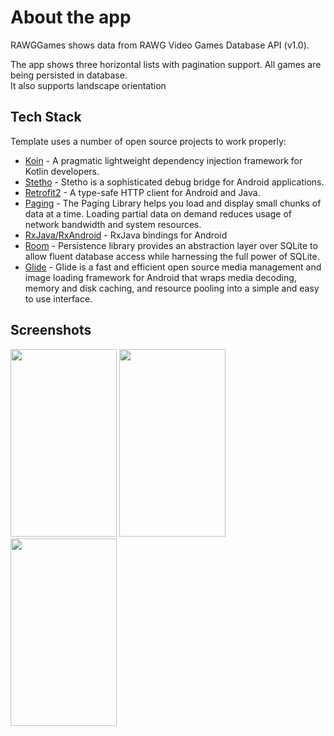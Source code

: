 # About the app
RAWGGames shows data from RAWG Video Games Database API (v1.0).

The app shows three horizontal lists with pagination support.
All games are being persisted in database.  
It also supports landscape orientation 

## Tech Stack
Template uses a number of open source projects to work properly:
* [Koin] - A pragmatic lightweight dependency injection framework for Kotlin developers.
* [Stetho] - Stetho is a sophisticated debug bridge for Android applications.
* [Retrofit2] - A type-safe HTTP client for Android and Java.
* [Paging] - The Paging Library helps you load and display small chunks of data at a time. Loading partial data on demand reduces usage of network bandwidth and system resources.
* [RxJava/RxAndroid] - RxJava bindings for Android
* [Room] - Persistence library provides an abstraction layer over SQLite to allow fluent database access while harnessing the full power of SQLite.
* [Glide] - Glide is a fast and efficient open source media management and image loading framework for Android that wraps media decoding, memory and disk caching, and resource pooling into a simple and easy to use interface.


## Screenshots
<img src="https://imgur.com/WtFBsKH.png" width="170" height="300"> <img src="https://imgur.com/Rj7lblc.png" width="170" height="300"> <img src="https://imgur.com/XrDmlhF.png" width="170" height="300"> 


[//]: # (These are reference links used in the body of this note and get stripped out when the markdown processor does its job. There is no need to format nicely because it shouldn't be seen. Thanks SO - http://stackoverflow.com/questions/4823468/store-comments-in-markdown-syntax)


   [Koin]: <https://github.com/InsertKoinIO/koin>
   [Stetho]: <https://github.com/facebook/stetho>
   [Retrofit2]: <http://square.github.io/retrofit/>
   [Paging]: <https://developer.android.com/topic/libraries/architecture/paging>
   [RxJava/RxAndroid]: <https://github.com/ReactiveX/RxAndroid>
   [Room]: <https://developer.android.com/training/data-storage/room/index.html>
   [Glide]: <https://github.com/bumptech/glide>
